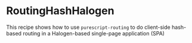 # RoutingHashHalogen

This recipe shows how to use `purescript-routing` to do client-side hash-based routing in a Halogen-based single-page application (SPA)
